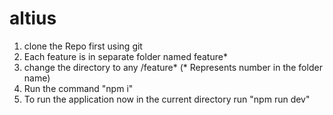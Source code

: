 # altius

1) clone the Repo first using git
2) Each feature is in separate folder named feature*
3) change the directory to any /feature* (* Represents number in the folder name)
4) Run the command "npm i"
5) To run the application now in the current directory run "npm run dev"
